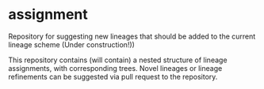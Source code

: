 # assignment

Repository for suggesting new lineages that should be added to the current lineage scheme (Under construction!))

This repository contains (will contain) a nested structure of lineage assignments, with corresponding trees. Novel lineages or lineage refinements can be suggested via pull request to the repository. 
